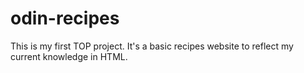 # odin-recipes

This is my first TOP project. It's a basic recipes website to reflect my current knowledge in HTML.
